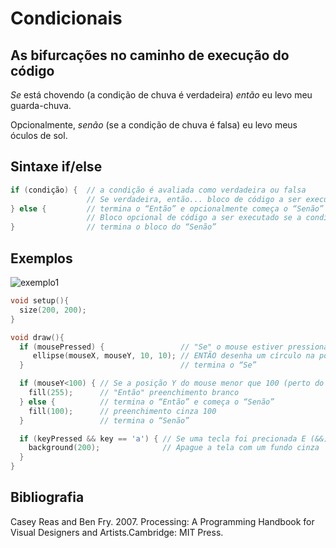 # Condicionais

## As bifurcações no caminho de execução do código

*Se* está chovendo (a condição de chuva é verdadeira) *então* eu levo meu guarda-chuva.

Opcionalmente, *senão* (se a condição de chuva é falsa) eu levo meus óculos de sol.

## Sintaxe if/else

``` java
if (condição) {  // a condição é avaliada como verdadeira ou falsa
                 // Se verdadeira, então... bloco de código a ser executado;
} else {         // termina o “Então” e opcionalmente começa o “Senão”
                 // Bloco opcional de código a ser executado se a condição for falsa;
}                // termina o bloco do “Senão”
```

## Exemplos

![exemplo1](/assets/images/condicional1.png)

``` pde
void setup(){
  size(200, 200);
}

void draw(){
  if (mousePressed) {                 // "Se" o mouse estiver pressionado
     ellipse(mouseX, mouseY, 10, 10); // ENTÃO desenha um círculo na posição do mouse
  }                                   // termina o “Se”

  if (mouseY<100) { // Se a posição Y do mouse menor que 100 (perto do topo da tela)
    fill(255);      // "Então" preenchimento branco
  } else {          // termina o “Então” e começa o “Senão”
    fill(100);      // preenchimento cinza 100
  }                 // termina o “Senão”    

  if (keyPressed && key == 'a') { // Se uma tecla foi precionada E (&&) a tecla foi o caractere 'a'
    background(200);              // Apague a tela com um fundo cinza
  }
}
```



## Bibliografia

Casey Reas and Ben Fry. 2007. Processing: A Programming Handbook for Visual Designers and Artists.Cambridge: MIT Press.
